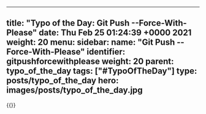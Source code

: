 
---
title: "Typo of the Day: Git Push --Force-With-Please"
date: Thu Feb 25 01:24:39 +0000 2021
weight: 20
menu:
  sidebar:
    name: "Git Push --Force-With-Please"
    identifier: gitpushforcewithplease
    weight: 20
    parent: typo_of_the_day
tags: ["#TypoOfTheDay"]
type: posts/typo_of_the_day
hero: images/posts/typo_of_the_day.jpg
---


{{<tweet user="mariatta" id="1364748109415292928">}}

